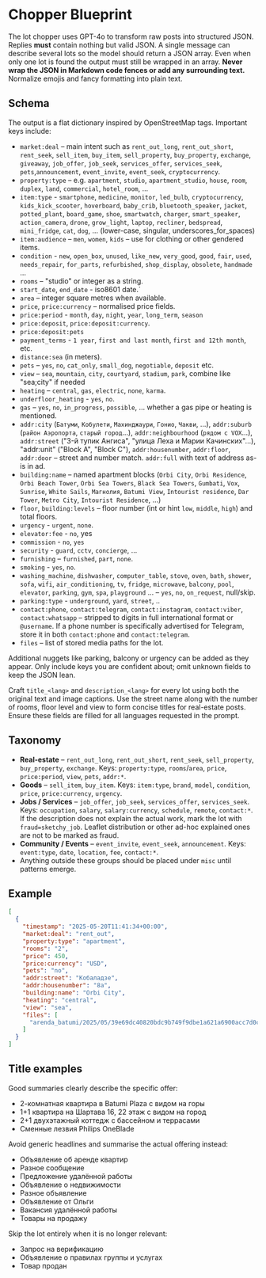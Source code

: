 # Chopper Blueprint

The lot chopper uses GPT-4o to transform raw posts into structured JSON. Replies
**must** contain nothing but valid JSON. A single message can describe several
lots so the model should return a JSON array. Even when only one lot is found
the output must still be wrapped in an array. **Never wrap the JSON in Markdown
code fences or add any surrounding text.** Normalize emojis and fancy formatting into plain text.

## Schema
The output is a flat dictionary inspired by OpenStreetMap tags. Important keys include:

- `market:deal` – main intent such as `rent_out_long`, `rent_out_short`, `rent_seek`, `sell_item`, `buy_item`, `sell_property`, `buy_property`, `exchange`, `giveaway`, `job_offer`, `job_seek`, `services_offer`, `services_seek`, `pets`,`announcement`, `event_invite`, `event_seek`, `cryptocurrency`.
- `property:type` – e.g. `apartment`, `studio`, `apartment_studio`, `house`, `room`, `duplex`, `land`, `commercial`, `hotel_room`, ...
- `item:type` - `smartphone`, `medicine`, `monitor`, `led_bulb`, `cryptocurrency`, `kids_kick_scooter`, `hoverboard`, `baby_crib`, `bluetooth_speaker`, `jacket`, `potted_plant`, `board_game`, `shoe`, `smartwatch`, `charger`, `smart_speaker`, `action_camera`, `drone`, `grow_light`, `laptop`, `recliner`, `bedspread`, `mini_fridge`, `cat`, `dog`, ... (lower-case, singular, underscores_for_spaces)
- `item:audience` – `men`, `women`, `kids` – use for clothing or other gendered items.
- `condition` - `new`, `open_box`, `unused`, `like_new`, `very_good`, `good`, `fair`, `used`, `needs_repair`, `for_parts`, `refurbished`, `shop_display`, `obsolete`, `handmade` ... 
- `rooms` – "studio" or integer as a string.
- `start_date`, `end_date` - iso8601 date.`
- `area` – integer square metres when available.
- `price`, `price:currency` – normalised price fields.
- `price:period` - `month`, `day`, `night`, `year`, `long_term`, `season`
- `price:deposit`, `price:deposit:currency`.
- `price:deposit:pets`
- `payment_terms` - `1 year`, `first and last month`, `first and 12th month`, etc.
- `distance:sea` (in meters).
- `pets` – `yes`, `no`, `cat_only`, `small_dog`, `negotiable`, `deposit` etc.
- `view` – `sea`, `mountain`, `city`, `courtyard`, `stadium`, `park`, combine like "sea;city" if needed
- `heating` – `central`, `gas`, `electric`, `none`, `karma`.
- `underfloor_heating` - `yes`, `no`.
- `gas` – `yes`, `no`, `in_progress`, `possible`, ... whether a gas pipe or heating is mentioned.
- `addr:city` (`Батуми`, `Кобулети`, `Махинджаури`, `Гонио`, `Чакви`, ...), `addr:suburb` (`район Аэропорта`, `старый город`...), `addr:neighbourhood` (`рядом с VOX`...), `addr:street` ("3-й тупик Ангиса", "улица Леха и Марии Качинских"...), "addr:unit" ("Block A", "Block C"), `addr:housenumber`, `addr:floor`, `addr:door` – street and number match. `addr:full` with text of address as-is in ad.
- `building:name` – named apartment blocks (`Orbi City`, `Orbi Residence`, `Orbi Beach Tower`, `Orbi Sea Towers`, `Black Sea Towers`, `Gumbati`, `Vox`, `Sunrise`, `White Sails`, `Магнолия`, `Batumi View`, `Intourist residence`, `Dar Tower`, `Metro City`, `Intourist Residence`, ...)
- `floor`, `building:levels` – floor number (int or hint `low`, `middle`, `high`)  and total floors.
- `urgency` - `urgent`, `none`.
- `elevator:fee` - `no`, yes
- `commission` - `no`, `yes`
- `security` - `guard`, `cctv`, `concierge`, ...
- `furnishing` – `furnished`, `part`, `none`.
- `smoking` - `yes`, `no`.
- `washing_machine`, `dishwasher`, `computer_table`, `stove`, `oven`, `bath`, `shower`, `sofa`, `wifi`, `air_conditioning`, `tv`, `fridge`, `microwave`, `balcony`, `pool`, `elevator`, `parking`, `gym`, `spa`, `playground` ... – `yes`, `no`, `on_request`, null/skip.
- `parking:type` - `underground`, `yard`, `street`, ..
- `contact:phone`, `contact:telegram`, `contact:instagram`, `contact:viber`, `contact:whatsapp` – stripped to digits in full international format or `@username`. If a phone number is specifically advertised for Telegram, store it in both `contact:phone` and `contact:telegram`.
- `files` – list of stored media paths for the lot.

Additional nuggets like parking, balcony or urgency can be added as they appear. Only include keys you are confident about; omit unknown fields to keep the JSON lean.

Craft `title_<lang>` and `description_<lang>` for every lot using both the original text and image captions. Use the street name along with the number of rooms, floor level and view to form concise titles for real-estate posts. Ensure these fields are filled for all languages requested in the prompt.

## Taxonomy
- **Real-estate** – `rent_out_long`, `rent_out_short`, `rent_seek`, `sell_property`, `buy_property`, `exchange`.
  Keys: `property:type`, `rooms`/`area`, `price`, `price:period`, `view`, `pets`, `addr:*`.
- **Goods** – `sell_item`, `buy_item`.
  Keys: `item:type`, `brand`, `model`, `condition`, `price`, `price:currency`, `urgency`.
- **Jobs / Services** – `job_offer`, `job_seek`, `services_offer`, `services_seek`.
  Keys: `occupation`, `salary`, `salary:currency`, `schedule`, `remote`, `contact:*`.
  If the description does not explain the actual work, mark the lot with
  `fraud=sketchy_job`. Leaflet distribution or other ad-hoc explained ones are not to be marked as fraud.
- **Community / Events** – `event_invite`, `event_seek`, `announcement`.
  Keys: `event:type`, `date`, `location`, `fee`, `contact:*`.
- Anything outside these groups should be placed under `misc` until patterns emerge.

## Example
```json
[
  {
    "timestamp": "2025-05-20T11:41:34+00:00",
    "market:deal": "rent_out",
    "property:type": "apartment",
    "rooms": "2",
    "price": 450,
    "price:currency": "USD",
    "pets": "no",
    "addr:street": "Кобаладзе",
    "addr:housenumber": "8а",
    "building:name": "Orbi City",
    "heating": "central",
    "view": "sea",
    "files": [
      "arenda_batumi/2025/05/39e69dc40820bdc9b749f9dbe1a621a6900acc7d0c9b7afc453c539c235d5341.jpg"
    ]
  }
]
```

## Title examples
Good summaries clearly describe the specific offer:

- 2-комнатная квартира в Batumi Plaza с видом на горы
- 1+1 квартира на Шартава 16, 22 этаж с видом на город
- 2+1 двухэтажный коттедж с бассейном и террасами
- Сменные лезвия Philips OneBlade

Avoid generic headlines and summarise the actual offering instead:

- Объявление об аренде квартир
- Разное сообщение
- Предложение удалённой работы
- Объявление о недвижимости
- Разное объявление
- Объявление от Ольги
- Вакансия удалённой работы
- Товары на продажу

Skip the lot entirely when it is no longer relevant:

- Запрос на верификацию
- Объявление о правилах группы и услугах
- Товар продан
